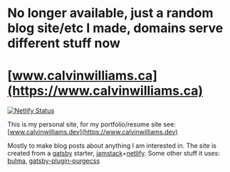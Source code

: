 # No longer available, just a random blog site/etc I made, domains serve different stuff now

# [www.calvinwilliams.ca](https://www.calvinwilliams.ca)

[![Netlify Status](https://api.netlify.com/api/v1/badges/b654c94e-08a6-4b79-b443-7837581b1d8d/deploy-status)](https://app.netlify.com/sites/gatsby-starter-netlify-cms-ci/deploys)

This is my personal site, for my portfolio/resume site see: [www.calvinwilliams.dev](https://www.calvinwilliams.dev)

Mostly to make blog posts about anything I am interested in. The site is created from a [gatsby](https://www.gatsbyjs.com/) starter, [jamstack](https://jamstack.org/)+[netlify](https://www.netlify.com/). Some other stuff it uses: [bulma](https://bulma.io/), [gatsby-plugin-purgecss](https://www.gatsbyjs.org/packages/gatsby-plugin-purgecss/)
